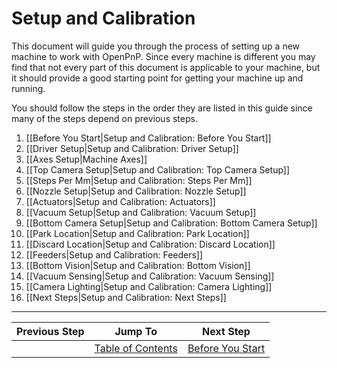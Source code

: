 # Setup and Calibration

This document will guide you through the process of setting up a new machine to work with OpenPnP. Since every machine is different you may find that not every part of this document is applicable to your machine, but it should provide a good starting point for getting your machine up and running.

You should follow the steps in the order they are listed in this guide since many of the steps depend on previous steps.

1. [[Before You Start|Setup and Calibration: Before You Start]]
2. [[Driver Setup|Setup and Calibration: Driver Setup]]
3. [[Axes Setup|Machine Axes]]
4. [[Top Camera Setup|Setup and Calibration: Top Camera Setup]]
5. [[Steps Per Mm|Setup and Calibration: Steps Per Mm]]
6. [[Nozzle Setup|Setup and Calibration: Nozzle Setup]]
7. [[Actuators|Setup and Calibration: Actuators]]
8. [[Vacuum Setup|Setup and Calibration: Vacuum Setup]]
9. [[Bottom Camera Setup|Setup and Calibration: Bottom Camera Setup]]
10. [[Park Location|Setup and Calibration: Park Location]]
11. [[Discard Location|Setup and Calibration: Discard Location]]
12. [[Feeders|Setup and Calibration: Feeders]]
13. [[Bottom Vision|Setup and Calibration: Bottom Vision]]
14. [[Vacuum Sensing|Setup and Calibration: Vacuum Sensing]]
15. [[Camera Lighting|Setup and Calibration: Camera Lighting]]
16. [[Next Steps|Setup and Calibration: Next Steps]]

***

| Previous Step                 | Jump To                 | Next Step                                   |
| ----------------------------- | ----------------------- | ------------------------------------------- |
| | [Table of Contents](https://github.com/openpnp/openpnp/wiki/Setup-and-Calibration) | [Before You Start](https://github.com/openpnp/openpnp/wiki/Setup-and-Calibration%3A-Before-You-Start) |